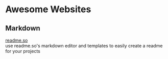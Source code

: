 # Awesome Websites

## Markdown

[readme.so](https://readme.so/editor)<br />
use readme.so's markdown editor and templates to easily create a readme for your projects

